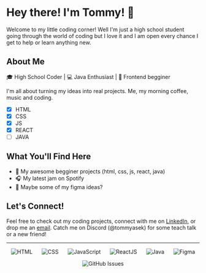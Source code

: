 # Hey there! I'm Tommy! 🌟

Welcome to my little coding corner! 
Well I'm just a high school student going through the world of coding but I love it and I am open every chance I get to help or learn anything new.

## About Me

🎓 High School Coder | 💻 Java Enthusiast | 🎨 Frontend begginer

I'm all about turning my ideas into real projects. Me, my morning coffee, music and coding.

- [x] HTML
- [x] CSS
- [x] JS
- [x] REACT
- [ ] JAVA

## What You'll Find Here

- 🚀 My awesome begginer projects (html, css, js, react, java)
- 🎧 My latest jam on Spotify
- 🎨 Maybe some of my figma ideas?

## Let's Connect!

Feel free to check out my coding projects, connect with me on [LinkedIn](https://www.linkedin.com/in/tomáš-dvořáček-4a3383280/), or drop me an [email](mailto:dvoracek.tomas@outlook.com). Catch me on Discord (@tommyasek) for some teach talk or a new friend!

---
<p align="center">
  <img src="https://skillicons.dev/icons?i=html" alt="HTML" style="margin: 0 10px;" />
  <img src="https://skillicons.dev/icons?i=css" alt="CSS" style="margin: 0 10px;" />
  <img src="https://skillicons.dev/icons?i=js" alt="JavaScript" style="margin: 0 10px;" />
  <img src="https://skillicons.dev/icons?i=react" alt="ReactJS" style="margin: 0 10px;" />
  <img src="https://skillicons.dev/icons?i=java" alt="Java" style="margin: 0 10px;" />
  <img src="https://skillicons.dev/icons?i=figma" alt="Figma" style="margin: 0 10px;" />
</p>

<p align="center">
  <img src="https://github-readme-stats.vercel.app/api?username=tommys0&show_icons=true&hide_border=true" alt="GitHub Issues"> 
</p>

